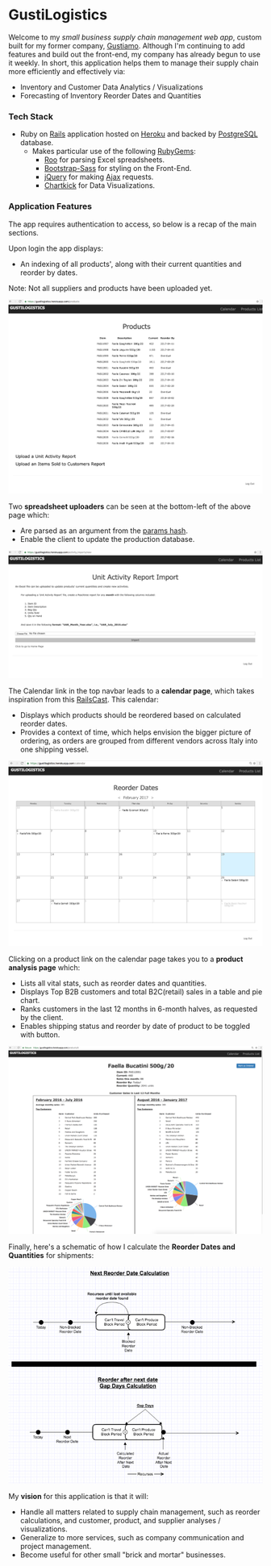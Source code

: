 # GustiLogistics

Welcome to my *small business supply chain management web app*, custom built for my former company, [Gustiamo](https://www.gustiamo.com/). Although I'm continuing to add features and build out the front-end, my company has already begun to use it weekly. In short, this application helps them to manage their supply chain more efficiently and effectively via:
* Inventory and Customer Data Analytics / Visualizations
* Forecasting of Inventory Reorder Dates and Quantities

### Tech Stack

* Ruby on [Rails](http://rubyonrails.org/) application hosted on [Heroku](https://www.heroku.com/) and backed by [PostgreSQL](https://www.postgresql.org/) database.
  * Makes particular use of the following [RubyGems](https://rubygems.org/):
    * [Roo](https://github.com/roo-rb/roo) for parsing Excel spreadsheets.
    * [Bootstrap-Sass](https://github.com/twbs/bootstrap-sass/) for styling on the Front-End.
    * [jQuery](https://rubygems.org/gems/jquery-rails) for making [Ajax](https://en.wikipedia.org/wiki/Ajax_(programming)) requests.
    * [Chartkick](https://github.com/ankane/chartkick) for Data Visualizations.

### Application Features

The app requires authentication to access, so below is a recap of the main sections. 

Upon login the app displays:
* An indexing of all products', along with their current quantities and reorder by dates. 

Note: Not all suppliers and products have been uploaded yet.

![alt text](/sample_images/ProductsIndexPage.png "Products List")

Two **spreadsheet uploaders** can be seen at the bottom-left of the above page which:
* Are parsed as an argument from the [params hash](https://gorails.com/episodes/the-params-hash). 
* Enable the client to update the production database. 

![alt text](/sample_images/FileUploader.png "File Uploader")

The Calendar link in the top navbar leads to a **calendar page**, which takes inspiration from this [RailsCast](http://railscasts.com/episodes/213-calendars). This calendar:
* Displays which products should be reordered based on calculated reorder dates. 
* Provides a context of time, which helps envision the bigger picture of ordering, as orders are grouped from different vendors across Italy into one shipping vessel. 

![alt text](/sample_images/CalendarPage.png "Calendar Prototype")

Clicking on a product link on the calendar page takes you to a **product analysis page** which:
* Lists all vital stats, such as reorder dates and quantities.
* Displays Top B2B customers and total B2C(retail) sales in a table and pie chart. 
* Ranks customers in the last 12 months in 6-month halves, as requested by the client.
* Enables shipping status and reorder by date of product to be toggled with button. 

![alt text](/sample_images/ProductAnalysisPage.png "Product Analysis")

Finally, here's a schematic of how I calculate the **Reorder Dates and Quantities** for shipments:

![alt text](/sample_images/ReorderGustiLogistics.png "Reorder Model")

My **vision** for this application is that it will:
* Handle all matters related to supply chain management, such as reorder calculations, and customer, product, and supplier analyses / visualizations. 
* Generalize to more services, such as company communication and project management. 
* Become useful for other small "brick and mortar" businesses.
